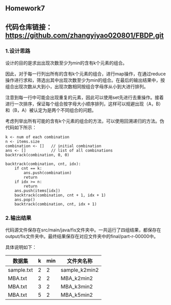 ## Homework7

## 代码仓库链接：https://github.com/zhangyiyao020801/FBDP.git

### 1.设计思路

设计的目的是求出出现次数至少为min的含有k个元素的组合。

因此，对于每一行列出所有的含有k个元素的组合，进行map操作，在通过reduce操作进行求和，筛选出其中出现次数至少为min的组合。在最后的输出结果中，按组合出现次数从大到小，出现次数相同按组合字母序从小到大进行排列。

注意到每一行中可能会出现重复的元素，因此可以使用set先进行去重操作。接着进行一次排序，保证每个组合按字母大小顺序排列，这样可以规避出现（A，B）和（B，A）被认定为是两个不同组合的问题。

考虑列举出所有可能的含有k个元素的组合的方法，可以使用回溯递归的方法。伪代码如下所示：

```
k <- num of each combination
n <- items.size
combination <- []   // initial combination
ans <- []           // list of all combinations
backtrack(combination, 0, 0)

backtrack(combination, cnt, idx):
    if cnt == k:
        ans.push(combination)
        return
    if idx >= n:
        return
    ans.push(items[idx])
    backtrack(combination, cnt + 1, idx + 1)
    ans.pop()
    backtrack(combination, cnt, idx + 1)
```

### 2.输出结果

代码源文件保存在src/main/java/fis文件夹中。一共运行了四组结果，都保存在output/fis文件夹中。最终结果保存在对应文件夹中的final/part-r-00000中。

具体说明如下：

| 数据集     | k    | min  | 文件夹名称    |
| ---------- | ---- | ---- | ------------- |
| sample.txt | 2    | 2    | sample_k2min2 |
| MBA.txt    | 2    | 2    | MBA_k2min2    |
| MBA.txt    | 3    | 2    | MBA_k3min2    |
| MBA.txt    | 5    | 2    | MBA_k5min2    |


